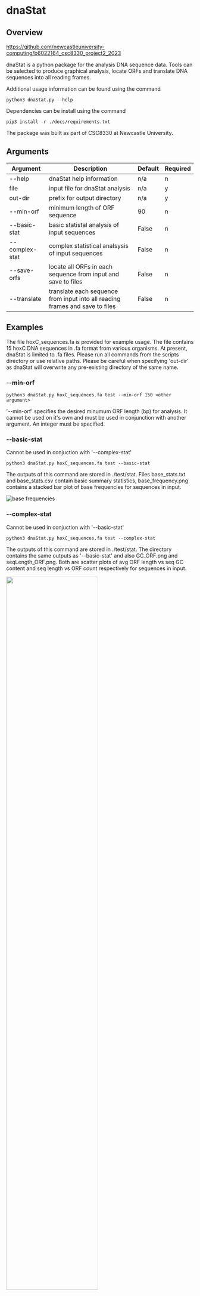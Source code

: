 # dnaStat

## Overview

https://github.com/newcastleuniversity-computing/b6022164_csc8330_project2_2023

dnaStat is a python package for the analysis DNA sequence data. Tools can be selected to produce graphical analysis, locate ORFs and translate DNA sequences into all reading frames. 

Additional usage information can be found using the command 

```python3 dnaStat.py --help```

Dependencies can be install using the command

```pip3 install -r ./docs/requirements.txt```

The package was built as part of CSC8330 at Newcastle University.

## Arguments
| Argument | Description | Default | Required |
| -------- | ----------- | ------- | -------- |
| --help | dnaStat help information | n/a | n |
| file | input file for dnaStat analysis | n/a | y |
| out-dir | prefix for output directory | n/a | y |
| --min-orf | minimum length of ORF sequence | 90 | n |
| --basic-stat | basic statistal analysis of input sequences | False | n |
| --complex-stat | complex statistical analsysis of input sequences | False | n |
| --save-orfs | locate all ORFs in each sequence from input and save to files | False | n |
| --translate | translate each sequence from input into all reading frames and save to files | False | n |


## Examples

The file hoxC_sequences.fa is provided for example usage. The file contains 15 hoxC DNA sequences in .fa format from various organisms. At present, dnaStat is limited to .fa files. Please run all commands from the scripts directory or use relative paths. Please be careful when specifying 'out-dir' as dnaStat will overwrite any pre-existing directory of the same name.

### --min-orf

```python3 dnaStat.py hoxC_sequences.fa test --min-orf 150 <other argument>```

'--min-orf' specifies the desired minumum ORF length (bp) for analysis. It cannot be used on it's own and must be used in conjunction with another argument. An integer must be specified.

### --basic-stat

Cannot be used in conjuction with '--complex-stat'

```python3 dnaStat.py hoxC_sequences.fa test --basic-stat```

The outputs of this command are stored in ./test/stat. Files base_stats.txt and base_stats.csv contain basic summary statistics, base_frequency.png contains a stacked bar plot of base frequencies for sequences in input.

![base frequencies](../example_images/base_frequency.png?raw=true "base_frequency.png for hoxC_sequences.fa")

### --complex-stat

Cannot be used in conjuction with '--basic-stat'

```python3 dnaStat.py hoxC_sequences.fa test --complex-stat```

The outputs of this command are stored in ./test/stat. The directory contains the same outputs as '--basic-stat' and also GC_ORF.png and seqLength_ORF.png. Both are scatter plots of avg ORF length vs seq GC content and seq length vs ORF count respectively for sequences in input.

<img src="../example_images/GC_ORF.png" width=70% height=70%> <img src="../example_images/GC_ORF.png" width=70% height=70%>

### --save-orfs

```python3 dnaStat.py hoxC_sequences.fa test --save-orfs```

The outputs of this command are stored in ./test/orfs. Each .fa file in the directory contains all ORFs located in a sequence in input. The number of ORFs identified is dependant on '--min-orf'.

### --translate

```python3 dnaStat.py hoxC_sequences.fa test --translate```

The outputs of this command are stored in ./test/translations. Each .fa file in the directory contains all translations of a sequence in input. A rComps_{input}.fa is also produced containing the reverse complement of each sequence in input. This is stored in ./test.

## Credits

Thanks to Dr Jichun Li for all his support throughout the module.

## Future

I hope to extend the utility of dnaStat by allowing the use of differnt file formats, adding the ability to identify ORFs and make further statistical inferences from DNA sequences. I also hope to extend the package to include rnaStat, a statistical analysis tool for RNA sequneces.






